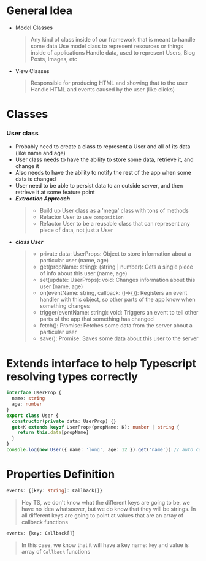 # General Idea

- Model Classes
  > Any kind of class inside of our framework that is meant to handle some data
  > Use model class to represent resources or things inside of applications
  > Handle data, used to represent Users, Blog Posts, Images, etc
- View Classes
  > Responsible for producing HTML and showing that to the user
  > Handle HTML and events caused by the user (like clicks)

# Classes

### User class

- Probably need to create a class to represent a User and all of its data (like name and age)
- User class needs to have the ability to store some data, retrieve it, and change it
- Also needs to have the ability to notify the rest of the app when some data is changed
- User need to be able to persist data to an outside server, and then retrieve it at some feature point
- **_Extraction Approach_**
  > - Build up User class as a 'mega' class with tons of methods
  > - Refactor User to use `composition`
  > - Refactor User to be a reusable class that can represent any piece of data, not just a User
- **_class User_**
  > - private data: UserProps: Object to store information about a particular user (name, age)
  > - get(propName: string): (string | number): Gets a single piece of info about this user (name, age)
  > - set(update: UserProps): void: Changes information about this user (name, age)
  > - on(eventName: string, callback: ()=>{}): Registers an event handler with this object, so other parts of the app know when something changes
  > - trigger(eventName: string): void: Triggers an event to tell other parts of the app that something has changed
  > - fetch(): Promise: Fetches some data from the server about a particular user
  > - save(): Promise: Saves some data about this user to the server

# Extends interface to help Typescript resolving types correctly

```typescript
interface UserProp {
  name: string
  age: number
}
export class User {
  constructor(private data: UserProp) {}
  get<K extends keyof UserProp>(propName: K): number | string {
    return this.data[propName]
  }
}
console.log(new User({ name: 'long', age: 12 }).get('name')) // auto complete the get('') name || age will show up :D
```

# Properties Definition

```ts
events: {[key: string]: Callback[]}
```

> Hey TS, we don't know what the different keys are going to be, we have no idea whatsoever, but we do know that they will be strings. In all different keys are going to point at values that are an array of callback functions

```ts
events: {key: Callback[]}
```

> In this case, we know that it will have a key name: `key` and value is array of `Callback` functions
